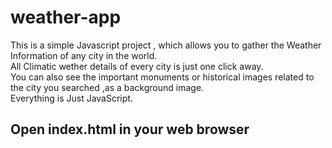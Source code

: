 # weather-app
This is a simple Javascript project , which allows you to gather the Weather Information of any city in the world.<br>
All Climatic wether details of every city is just one click away.<br>
You can also see the important monuments or historical images related to the city you searched ,as a background image.<br>
Everything is Just JavaScript.<br>
<h2>Open index.html in your web browser</h2>
